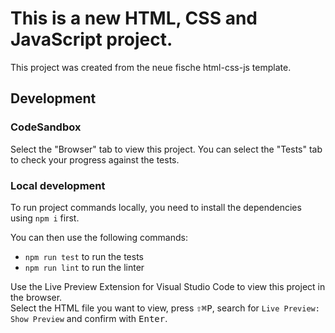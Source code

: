 # This is a new HTML, CSS and JavaScript project.

This project was created from the neue fische html-css-js template.

## Development

### CodeSandbox

Select the "Browser" tab to view this project. You can select the "Tests" tab to check your progress against the tests.

### Local development

To run project commands locally, you need to install the dependencies using `npm i` first.

You can then use the following commands:

- `npm run test` to run the tests
- `npm run lint` to run the linter

Use the Live Preview Extension for Visual Studio Code to view this project in the browser.  
Select the HTML file you want to view, press <kbd>⇧</kbd><kbd>⌘</kbd><kbd>P</kbd>, search for `Live Preview: Show Preview` and confirm with <kbd>Enter</kbd>.
